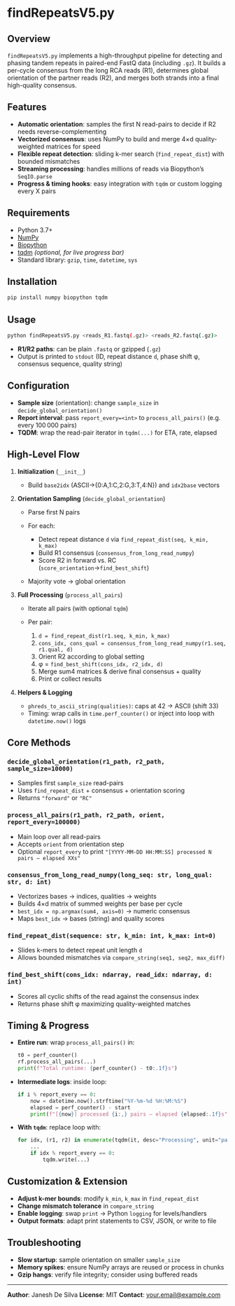 # findRepeatsV5.py

## Overview

`findRepeatsV5.py` implements a high-throughput pipeline for detecting and phasing tandem repeats in paired-end FastQ data (including `.gz`). It builds a per-cycle consensus from the long RCA reads (R1), determines global orientation of the partner reads (R2), and merges both strands into a final high-quality consensus.

## Features

* **Automatic orientation**: samples the first N read-pairs to decide if R2 needs reverse-complementing
* **Vectorized consensus**: uses NumPy to build and merge 4×d quality-weighted matrices for speed
* **Flexible repeat detection**: sliding k-mer search (`find_repeat_dist`) with bounded mismatches
* **Streaming processing**: handles millions of reads via Biopython’s `SeqIO.parse`
* **Progress & timing hooks**: easy integration with `tqdm` or custom logging every X pairs

## Requirements

* Python 3.7+
* [NumPy](https://numpy.org/)
* [Biopython](https://biopython.org/)
* [tqdm](https://github.com/tqdm/tqdm) *(optional, for live progress bar)*
* Standard library: `gzip`, `time`, `datetime`, `sys`

## Installation

```bash
pip install numpy biopython tqdm
```

## Usage

```bash
python findRepeatsV5.py <reads_R1.fastq(.gz)> <reads_R2.fastq(.gz)>
```

* **R1/R2 paths**: can be plain `.fastq` or gzipped (`.gz`)
* Output is printed to `stdout` (ID, repeat distance `d`, phase shift φ, consensus sequence, quality string)

## Configuration

* **Sample size** (orientation): change `sample_size` in `decide_global_orientation()`
* **Report interval**: pass `report_every=<int>` to `process_all_pairs()` (e.g. every 100 000 pairs)
* **TQDM**: wrap the read-pair iterator in `tqdm(...)` for ETA, rate, elapsed

## High-Level Flow

1. **Initialization** (`__init__`)

   * Build `base2idx` (ASCII→{0\:A,1\:C,2\:G,3\:T,4\:N}) and `idx2base` vectors
2. **Orientation Sampling** (`decide_global_orientation`)

   * Parse first N pairs
   * For each:

     * Detect repeat distance `d` via `find_repeat_dist(seq, k_min, k_max)`
     * Build R1 consensus (`consensus_from_long_read_numpy`)
     * Score R2 in forward vs. RC (`score_orientation`→`find_best_shift`)
   * Majority vote → global orientation
3. **Full Processing** (`process_all_pairs`)

   * Iterate all pairs (with optional `tqdm`)
   * Per pair:

     1. `d = find_repeat_dist(r1.seq, k_min, k_max)`
     2. `cons_idx, cons_qual = consensus_from_long_read_numpy(r1.seq, r1.qual, d)`
     3. Orient R2 according to global setting
     4. φ = `find_best_shift(cons_idx, r2_idx, d)`
     5. Merge sum4 matrices & derive final consensus + quality
     6. Print or collect results
4. **Helpers & Logging**

   * `phreds_to_ascii_string(qualities)`: caps at 42 → ASCII (shift 33)
   * Timing: wrap calls in `time.perf_counter()` or inject into loop with `datetime.now()` logs

## Core Methods

### `decide_global_orientation(r1_path, r2_path, sample_size=10000)`

* Samples first `sample_size` read-pairs
* Uses `find_repeat_dist` + consensus + orientation scoring
* Returns `"forward"` or `"RC"`

### `process_all_pairs(r1_path, r2_path, orient, report_every=100000)`

* Main loop over all read-pairs
* Accepts `orient` from orientation step
* Optional `report_every` to print `"[YYYY-MM-DD HH:MM:SS] processed N pairs — elapsed XXs"`

### `consensus_from_long_read_numpy(long_seq: str, long_qual: str, d: int)`

* Vectorizes bases → indices, qualities → weights
* Builds 4×d matrix of summed weights per base per cycle
* `best_idx = np.argmax(sum4, axis=0)` → numeric consensus
* Maps `best_idx` → bases (string) and quality scores

### `find_repeat_dist(sequence: str, k_min: int, k_max: int=0)`

* Slides k-mers to detect repeat unit length `d`
* Allows bounded mismatches via `compare_string(seq1, seq2, max_diff)`

### `find_best_shift(cons_idx: ndarray, read_idx: ndarray, d: int)`

* Scores all cyclic shifts of the read against the consensus index
* Returns phase shift φ maximizing quality-weighted matches

## Timing & Progress

* **Entire run**: wrap `process_all_pairs()` in:

  ```python
  t0 = perf_counter()
  rf.process_all_pairs(...)
  print(f"Total runtime: {perf_counter() - t0:.1f}s")
  ```
* **Intermediate logs**: inside loop:

  ```python
  if i % report_every == 0:
      now = datetime.now().strftime("%Y-%m-%d %H:%M:%S")
      elapsed = perf_counter() - start
      print(f"[{now}] processed {i:,} pairs — elapsed {elapsed:.1f}s")
  ```
* **With `tqdm`**: replace loop with:

  ```python
  for idx, (r1, r2) in enumerate(tqdm(it, desc="Processing", unit="pairs"), start=1):
      ...
      if idx % report_every == 0:
          tqdm.write(...)
  ```

## Customization & Extension

* **Adjust k-mer bounds**: modify `k_min`, `k_max` in `find_repeat_dist`
* **Change mismatch tolerance** in `compare_string`
* **Enable logging**: swap `print` → Python `logging` for levels/handlers
* **Output formats**: adapt print statements to CSV, JSON, or write to file

## Troubleshooting

* **Slow startup**: sample orientation on smaller `sample_size`
* **Memory spikes**: ensure NumPy arrays are reused or process in chunks
* **Gzip hangs**: verify file integrity; consider using buffered reads

---

**Author**: Janesh De Silva
**License**: MIT
**Contact**: [your.email@example.com](mailto:your.email@example.com)

